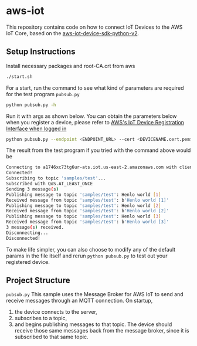 # aws-iot

This repository contains code on how to connect IoT Devices to the AWS IoT Core, based on the [aws-iot-device-sdk-python-v2](https://github.com/aws/aws-iot-device-sdk-python-v2).

## Setup Instructions

Install necessary packages and root-CA.crt from aws
```bash
./start.sh
```

For a start, run the command to see what kind of parameters are required for the test program `pubsub.py`

```bash
python pubsub.py -h
```

Run it with args as shown below. You can obtain the parameters below when you register a device, please refer to [AWS's IoT Device Registration Interface when logged in](https://us-east-2.console.aws.amazon.com/iot/home?region=us-east-2#/connIntro)

```bash
python pubsub.py --endpoint <ENDPOINT_URL> --cert <DEVICENAME.cert.pem> --key <DEVICENAME.private.key>
```

The result from the test program if you tried with the command above would be
```bash
Connecting to a1746xc73tg6ur-ats.iot.us-east-2.amazonaws.com with client ID 'samples-client-id'...
Connected!
Subscribing to topic 'samples/test'...
Subscribed with QoS.AT_LEAST_ONCE
Sending 3 message(s)
Publishing message to topic 'samples/test': Henlo world [1]
Received message from topic 'samples/test': b'Henlo world [1]'
Publishing message to topic 'samples/test': Henlo world [2]
Received message from topic 'samples/test': b'Henlo world [2]'
Publishing message to topic 'samples/test': Henlo world [3]
Received message from topic 'samples/test': b'Henlo world [3]'
3 message(s) received.
Disconnecting...
Disconnected!
```

To make life simpler, you can also choose to modify any of the default params in the file itself and rerun `python pubsub.py` to test out your registered device. 


## Project Structure

`pubsub.py`
This sample uses the Message Broker for AWS IoT to send and receive messages through an MQTT connection. On startup, 
1. the device connects to the server, 
2. subscribes to a topic, 
3. and begins publishing messages to that topic.
The device should receive those same messages back from the message broker, since it is subscribed to that same topic.

